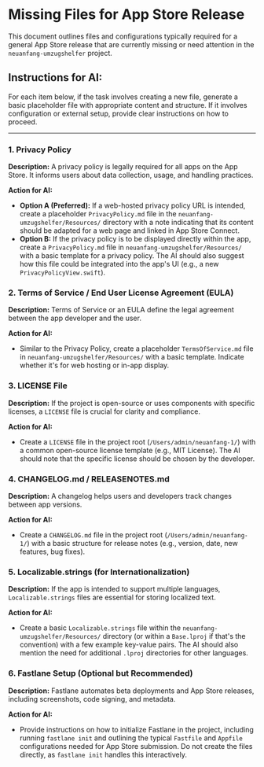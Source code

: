 # Missing Files for App Store Release

This document outlines files and configurations typically required for a general App Store release that are currently missing or need attention in the `neuanfang-umzugshelfer` project.

## Instructions for AI:

For each item below, if the task involves creating a new file, generate a basic placeholder file with appropriate content and structure. If it involves configuration or external setup, provide clear instructions on how to proceed.

---

### 1. Privacy Policy

**Description:** A privacy policy is legally required for all apps on the App Store. It informs users about data collection, usage, and handling practices.

**Action for AI:**
- **Option A (Preferred):** If a web-hosted privacy policy URL is intended, create a placeholder `PrivacyPolicy.md` file in the `neuanfang-umzugshelfer/Resources/` directory with a note indicating that its content should be adapted for a web page and linked in App Store Connect.
- **Option B:** If the privacy policy is to be displayed directly within the app, create a `PrivacyPolicy.md` file in `neuanfang-umzugshelfer/Resources/` with a basic template for a privacy policy. The AI should also suggest how this file could be integrated into the app's UI (e.g., a new `PrivacyPolicyView.swift`).

### 2. Terms of Service / End User License Agreement (EULA)

**Description:** Terms of Service or an EULA define the legal agreement between the app developer and the user.

**Action for AI:**
- Similar to the Privacy Policy, create a placeholder `TermsOfService.md` file in `neuanfang-umzugshelfer/Resources/` with a basic template. Indicate whether it's for web hosting or in-app display.

### 3. LICENSE File

**Description:** If the project is open-source or uses components with specific licenses, a `LICENSE` file is crucial for clarity and compliance.

**Action for AI:**
- Create a `LICENSE` file in the project root (`/Users/admin/neuanfang-1/`) with a common open-source license template (e.g., MIT License). The AI should note that the specific license should be chosen by the developer.

### 4. CHANGELOG.md / RELEASENOTES.md

**Description:** A changelog helps users and developers track changes between app versions.

**Action for AI:**
- Create a `CHANGELOG.md` file in the project root (`/Users/admin/neuanfang-1/`) with a basic structure for release notes (e.g., version, date, new features, bug fixes).

### 5. Localizable.strings (for Internationalization)

**Description:** If the app is intended to support multiple languages, `Localizable.strings` files are essential for storing localized text.

**Action for AI:**
- Create a basic `Localizable.strings` file within the `neuanfang-umzugshelfer/Resources/` directory (or within a `Base.lproj` if that's the convention) with a few example key-value pairs. The AI should also mention the need for additional `.lproj` directories for other languages.

### 6. Fastlane Setup (Optional but Recommended)

**Description:** Fastlane automates beta deployments and App Store releases, including screenshots, code signing, and metadata.

**Action for AI:**
- Provide instructions on how to initialize Fastlane in the project, including running `fastlane init` and outlining the typical `Fastfile` and `Appfile` configurations needed for App Store submission. Do not create the files directly, as `fastlane init` handles this interactively.
